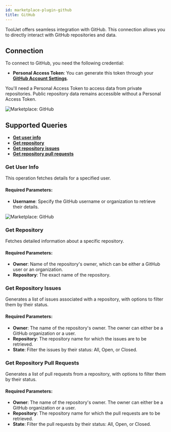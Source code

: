 ```yaml
---
id: marketplace-plugin-github
title: GitHub
---
```


ToolJet offers seamless integration with GitHub. This connection allows you to directly interact with GitHub repositories and data.

## Connection

To connect to GitHub, you need the following credential:
- **Personal Access Token**: You can generate this token through your **[GitHub Account Settings](https://docs.github.com/en/authentication/keeping-your-account-and-data-secure/creating-a-personal-access-token)**.

You'll need a Personal Access Token to access data from private repositories. Public repository data remains accessible without a Personal Access Token.

<div style={{textAlign: 'center'}}>
    <img className="screenshot-full" src="/img/marketplace/plugins/github/connection-v2.png" alt="Marketplace: GitHub" />
</div>

## Supported Queries

- **[Get user info](#get-user-info)**
- **[Get repository](#get-repository)**
- **[Get repository issues](#get-repository-issues)**
- **[Get repository pull requests](#get-repository-pull-requests)**

### Get User Info

This operation fetches details for a specified user.

#### Required Parameters: 

- **Username**: Specify the GitHub username or organization to retrieve their details.

<div style={{textAlign: 'center'}}>
    <img className="screenshot-full" src="/img/marketplace/plugins/github/getuserinfo-v2.png" alt="Marketplace: GitHub" />
</div>

### Get Repository

Fetches detailed information about a specific repository.

#### Required Parameters: 

- **Owner**: Name of the repository's owner, which can be either a GitHub user or an organization.
- **Repository**: The exact name of the repository.

### Get Repository Issues

Generates a list of issues associated with a repository, with options to filter them by their status.

#### Required Parameters:

- **Owner**: The name of the repository's owner. The owner can either be a GitHub organization or a user.
- **Repository**: The repository name for which the issues are to be retrieved.
- **State**: Filter the issues by their status: All, Open, or Closed.

### Get Repository Pull Requests

Generates a list of pull requests from a repository, with options to filter them by their status.

#### Required Parameters:

- **Owner**: The name of the repository's owner. The owner can either be a GitHub organization or a user.
- **Repository**: The repository name for which the pull requests are to be retrieved.
- **State**: Filter the pull requests by their status: All, Open, or Closed.
